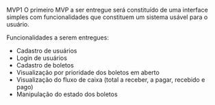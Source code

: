 MVP1
O primeiro MVP a ser entregue será constituído de uma interface simples com funcionalidades que constituem um sistema usável
para o usuário.

Funcionalidades a serem entregues:
  - Cadastro de usuários
  - Login de usuários
  - Cadastro de boletos
  - Visualização por prioridade dos boletos em aberto
  - Visualização do fluxo de caixa (total a receber, a pagar, recebido e pago)
  - Manipulação do estado dos boletos
